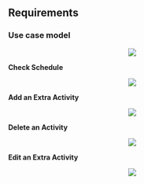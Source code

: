 ## Requirements

### Use case model

<p align="center" justify="center">
  <img src="https://github.com/LEIC-ES-2021-22/2LEIC13T3/tree/main/docs/Requirements/images/UseCaseModel.drawio.png"/>
</p>

**Check Schedule**

<p align="center" justify="center">
  <img src="https://github.com/LEIC-ES-2021-22/2LEIC13T3/tree/main/docs/Requirements/images/table4.png"/>
</p>

**Add an Extra Activity**

<p align="center" justify="center">
  <img src="https://github.com/LEIC-ES-2021-22/2LEIC13T3/tree/main/docs/Requirements/images/table1.png"/>
</p>

**Delete an Activity**

<p align="center" justify="center">
  <img src="https://github.com/LEIC-ES-2021-22/2LEIC13T3/tree/main/docs/Requirements/images/table2.png"/>
</p>

**Edit an Extra Activity**

<p align="center" justify="center">
  <img src="https://github.com/LEIC-ES-2021-22/2LEIC13T3/tree/main/docs/Requirements/images/table3.png"/>
</p>
